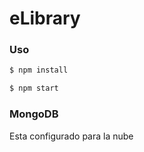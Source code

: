 # eLibrary

### Uso

```sh
$ npm install
```

```sh
$ npm start

```

### MongoDB

Esta configurado para la nube

